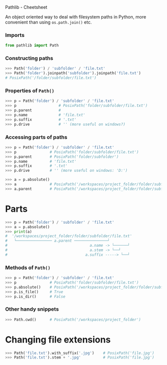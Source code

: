 Pathlib - Cheetsheet

An object oriented way to deal with filesystem paths in Python, more convenient than using `os.path.join()` etc.

### Imports
```python
from pathlib import Path
```
### Constructing paths
```python
>>> Path('folder') / 'subfolder' / 'file.txt'     
>>> Path('folder').joinpath('subfolder').joinpath('file.txt')
# PosixPath('/folder/subfolder/file.txt')
```

### Properties of `Path()`
```python
>>> p = Path('folder') / 'subfolder' / 'file.txt'
>>> p                   # PosixPath('folder/subfolder/file.txt')
>>> p.parent            # 
>>> p.name              # 'file.txt'
>>> p.suffix            # '.txt'
>>> p.drive             # '' (more useful on windows?)

```

### Accessing parts of paths
```python
>>> p = Path('folder') / 'subfolder' / 'file.txt'
>>> p               # PosixPath('folder/subfolder/file.txt')
>>> p.parent        # PosixPath('folder/subfolder')
>>> p.name          # 'file.txt'
>>> p.suffix        # '.txt'
>>> p.drive         # '' (more useful on windows: 'D:')

>>> a = p.absolute()
>>> a               # PosixPath('/workspaces/project_folder/folder/subfolder/file.txt')
>>> a.parent        # PosixPath('/workspaces/project_folder/folder/subfolder')
```

# Parts
```python
>>> p = Path('folder') / 'subfolder' / 'file.txt'
>>> a = p.absolute()
>>> print(a)
#  '/workspaces/project_folder/folder/subfolder/file.txt'
#   └──────────────── a.parent ───────────────┘
#                                     a.name -> └──────┘
#                                     a.stem -> └──┘
#                                   a.suffix -----> └──┘
```

### Methods of `Path()`
```python
>>> p = Path('folder') / 'subfolder' / 'file.txt'
>>> p               # PosixPath('folder/subfolder/file.txt')
>>> p.absolute()    # PosixPath('/workspaces/project_folder/folder/subfolder/file.txt')
>>> p.is_file()     # True
>>> p.is_dir()      # False
```

### Other handy snippets
```python
>>> Path.cwd()      # PosixPath('/workspaces/project_folder')

```

# Changing file extensions
```python
>>> Path('file.txt').with_suffix('.jpg')    # PosixPath('file.jpg')
>>> Path('file.txt').stem + '.jpg'          # PosixPath('file.jpg')
```

